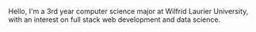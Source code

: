 Hello, I'm a 3rd year computer science major at Wilfrid Laurier University, with an interest on full stack web development and data science.

<!---
yusufkelashipour/yusufkelashipour is a ✨ special ✨ repository because its `README.md` (this file) appears on your GitHub profile.
You can click the Preview link to take a look at your changes.
--->
